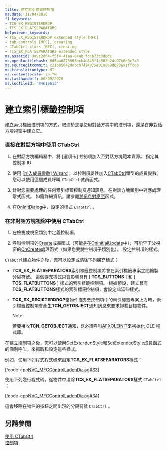 ```yaml
---
title: 建立索引標籤控制項
ms.date: 11/04/2016
f1_keywords:
- TCS_EX_REGISTERDROP
- TCS_EX_FLATSEPARATORS
helpviewer_keywords:
- TCS_EX_REGISTERDROP extended style [MFC]
- tab controls [MFC], creating
- CTabCtrl class [MFC], creating
- TCS_EX_FLATSEPARATORS extended style
ms.assetid: 3a9c2d64-f5f4-41ea-84ab-fceb73c3dbdc
ms.openlocfilehash: 6d5aa6873966ecb4c845f1c503b24c07b6c0c7a3
ms.sourcegitcommit: c21b05042debc97d14875e019ee9d698691ffc0b
ms.translationtype: MT
ms.contentlocale: zh-TW
ms.lasthandoff: 06/09/2020
ms.locfileid: "84619613"
---
```

# <a name="creating-the-tab-control"></a>建立索引標籤控制項

建立索引標籤控制項的方式，取決於您是使用對話方塊中的控制項，還是在非對話方塊視窗中建立它。

### <a name="to-use-ctabctrl-directly-in-a-dialog-box"></a>直接在對話方塊中使用 CTabCtrl

1. 在對話方塊編輯器中，將 [選項卡] 控制項加入至對話方塊範本資源。 指定其控制項 ID.

1. 使用 [[加入成員變數] Wizard](../ide/adding-a-member-variable-visual-cpp.md) ，以控制項屬性加入[CTabCtrl](reference/ctabctrl-class.md)類型的成員變數。 您可以使用這個成員呼叫 `CTabCtrl` 成員函式。

1. 針對您需要處理的任何索引標籤控制項通知訊息，在對話方塊類別中對應處理常式函式。 如需詳細資訊，請參閱[將訊息對應至](reference/mapping-messages-to-functions.md)函式。

1. 在[OnInitDialog](reference/cdialog-class.md#oninitdialog)中，設定的樣式 `CTabCtrl` 。

### <a name="to-use-ctabctrl-in-a-nondialog-window"></a>在非對話方塊視窗中使用 CTabCtrl

1. 在檢視或視窗類別中定義控制項。

1. 呼叫控制項的[Create](reference/ctabctrl-class.md#create)成員函式（可能是在[OnInitialUpdate](reference/cview-class.md#oninitialupdate)中），可能早于父視窗的[OnCreate](reference/cwnd-class.md#oncreate)處理函式（如果您要將控制項子類別化）。 設定控制項的樣式。

`CTabCtrl`建立物件之後，您可以設定或清除下列擴充樣式：

- **TCS_EX_FLATSEPARATORS**索引標籤控制項將會在索引標籤專案之間繪製分隔符號。 這個擴充樣式只會影響具有 [ **TCS_BUTTONS** ] 和 [ **TCS_FLATBUTTONS** ] 樣式的索引標籤控制項。 根據預設，建立具有**TCS_FLATBUTTONS**樣式的索引標籤控制項，會設定此延伸樣式。

- **TCS_EX_REGISTERDROP**當物件拖曳至控制項中的索引標籤專案上方時，索引標籤控制項會產生**TCN_GETOBJECT**通知訊息來要求卸載目標物件。

    > [!NOTE]
    >  若要接收**TCN_GETOBJECT**通知，您必須呼叫[AFXOLEINIT](reference/ole-initialization.md#afxoleinit)來初始化 OLE 程式庫。

在建立控制項之後，您可以使用[GetExtendedStyle](reference/ctabctrl-class.md#getextendedstyle)和[SetExtendedStyle](reference/ctabctrl-class.md#setextendedstyle)成員函式的個別呼叫，來抓取和設定這些樣式。

例如，使用下列程式程式碼來設定**TCS_EX_FLATSEPARATORS**樣式：

[!code-cpp[NVC_MFCControlLadenDialog#33](codesnippet/cpp/creating-the-tab-control_1.cpp)]

使用下列幾行程式碼，從物件中清除**TCS_EX_FLATSEPARATORS**樣式 `CTabCtrl` ：

[!code-cpp[NVC_MFCControlLadenDialog#34](codesnippet/cpp/creating-the-tab-control_2.cpp)]

這會移除在物件的按鈕之間出現的分隔符號 `CTabCtrl` 。

## <a name="see-also"></a>另請參閱

[使用 CTabCtrl](using-ctabctrl.md)<br/>
[控制項](controls-mfc.md)
